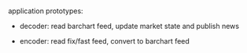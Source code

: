 ###

application prototypes:

* decoder: read barchart feed, update market state and publish news 

* encoder: read fix/fast feed, convert to barchart feed
